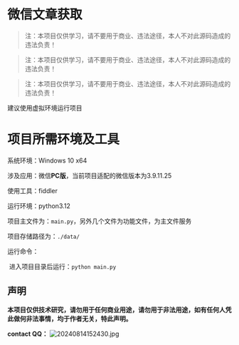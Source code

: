 # 微信文章获取

> 注：本项目仅供学习，请不要用于商业、违法途径，本人不对此源码造成的违法负责！

> 注：本项目仅供学习，请不要用于商业、违法途径，本人不对此源码造成的违法负责！

> 注：本项目仅供学习，请不要用于商业、违法途径，本人不对此源码造成的违法负责！

建议使用虚拟环境运行项目

# 项目所需环境及工具

系统环境：Windows 10 x64

涉及应用：微信**PC版**，当前项目适配的微信版本为3.9.11.25

使用工具：fiddler

运行环境：python3.12



项目主文件为：`main.py`，另外几个文件为功能文件，为主文件服务

项目存储路径为：`./data/`

运行命令：

​		进入项目目录后运行：`python main.py`

## 声明

**本项目仅供技术研究，请勿用于任何商业用途，请勿用于非法用途，如有任何人凭此做何非法事情，均于作者无关，特此声明。**

**contact QQ：**
    ![20240814152430.jpg](https://imgos.cn/2024/08/14/66bc5aa192094.jpg)
